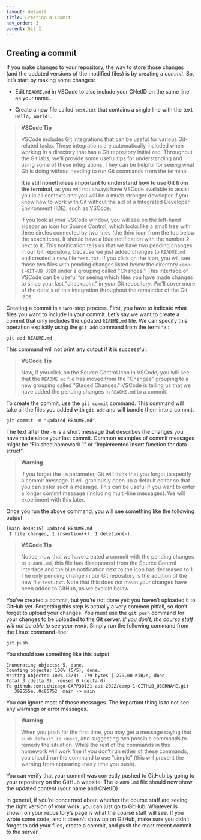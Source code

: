 ```yaml
---
layout: default
title: Creating a Commit
nav_order: 3
parent: Git I
---
```


## Creating a commit

If you make changes to your repository, the way to store those changes (and the updated versions of the modified files) is by creating a _commit_. So, let’s start by making some changes:

-   Edit `README.md` in VSCode to also include your CNetID on the same line as your name.
    
-   Create a new file called `test.txt` that contains a single line with the text `Hello, world!`.

> **VSCode Tip**
> 
> VSCode includes Git integrations that can be useful for various Git-related tasks. These integrations are automatically included when working in a directory that has a Git repository initialized. Throughout the Git labs, we'll provide some useful tips for understanding and using some of these integrations. They can be helpful for seeing what Git is doing without needing to run Git commands from the terminal.
> 
> **It is still nonetheless important to understand how to use Git from the terminal**, as you will not always have VSCode available to assist you in all contexts and you will be a much stronger developer if you know how to work with Git without the aid of a Integrated Developer Environment (IDE), such as VSCode.
> 
> If you look at your VSCode window, you will see on the left-hand sidebar an icon for Source Control, which looks like a small tree with three circles connected by two lines (the third icon from the top below the seach icon). It should have a blue notification with the number 2 next to it. This notification tells us that we have two pending changes in our Git repository, because we just added changes to `README.md` and created a new file `test.txt`. If you click on the icon, you will see those two files with pending changes listed below the directory `camp-1-GITHUB_USER` under a grouping called "Changes." This interface of VSCode can be useful for seeing which files you have made changes to since your last "checkpoint" in your Git repository. We'll cover more of the details of this integration throughout the remainder of the Git labs.

Creating a commit is a two-step process. First, you have to indicate what files you want to include in your commit. Let’s say we want to create a commit that only includes the updated `README.md` file. We can specify this operation explicitly using the `git add` command from the terminal:

    git add README.md

This command will not print any output if it is successful.

> **VSCode Tip**
> 
> Now, if you click on the Source Control icon in VSCode, you will see that the `README.md` file has moved from the "Changes" grouping to a new grouping called "Staged Changes." VSCode is telling us that we have added the pending changes in `README.md` to a commit.

To create the commit, use the `git commit` command. This command will take all the files you added with `git add` and will bundle them into a commit:

    git commit -m "Updated README.md"

The text after the `-m` is a short message that describes the changes you have made since your last commit. Common examples of commit messages might be “Finished homework 1” or “Implemented insert function for data struct”.

> **Warning**
> 
> If you forget the `-m` parameter, Git will think that you forgot to specify a commit message. It will graciously open up a default editor so that you can enter such a message. This can be useful if you want to enter a longer commit message (including multi-line messages). We will experiment with this later.

Once you run the above command, you will see something like the following output:

    [main 3e39c15] Updated README.md
     1 file changed, 1 insertion(+), 1 deletion(-)

> **VSCode Tip**
> 
> Notice, now that we have created a commit with the pending changes to `README.md`, this file has disappeared from the Source Control interface and the blue notification next to the icon has decreased to 1. The only pending change in our Git repository is the addition of the new file `test.txt`. Note that this does not mean your changes have been added to GitHub, as we explain below.

You’ve created a commit, but you’re not done yet: you haven’t uploaded it to GitHub yet. Forgetting this step is actually a very common pitfall, so don’t forget to upload your changes. You must use the `git push` command for your changes to be uploaded to the Git server. _If you don’t, the course staff will not be able to see your work_. Simply run the following command from the Linux command-line:

    git push

You should see something like this output:

    Enumerating objects: 5, done.
    Counting objects: 100% (5/5), done.
    Writing objects: 100% (3/3), 279 bytes | 279.00 KiB/s, done.
    Total 3 (delta 0), reused 0 (delta 0)
    To github.com:uchicago-CAPP30121-aut-2022/camp-1-GITHUB_USERNAME.git
       392555e..0c85752  main -> main

You can ignore most of those messages. The important thing is to not see any warnings or error messages.

> **Warning**
> 
> When you push for the first time, you may get a message saying that `push.default is unset`, and suggesting two possible commands to remedy the situation. While the rest of the commands in this homework will work fine if you don’t run either of these commands, you should run the command to use “simple” (this will prevent the warning from appearing every time you push).

You can verify that your commit was correctly pushed to GitHub by going to your repository on the GitHub website. The `README.md` file should now show the updated content (your name and CNetID).

In general, if you’re concerned about whether the course staff are seeing the right version of your work, you can just go to GitHub. Whatever is shown on your repository’s page is what the course staff will see. If you wrote some code, and it doesn’t show up on GitHub, make sure you didn’t forget to add your files, create a commit, and push the most recent commit to the server.
